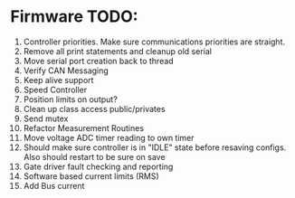 # Firmware TODO:
1.  Controller priorities.  Make sure communications priorities are straight. 
2.  Remove all print statements and cleanup old serial
3.  Move serial port creation back to thread
4.  Verify CAN Messaging
5.  Keep alive support
6.  Speed Controller
7.  Position limits on output?
8.  Clean up class access public/privates
9.  Send mutex
10. Refactor Measurement Routines
11. Move voltage ADC timer reading to own timer
12. Should make sure controller is in "IDLE" state before resaving configs.  Also should restart to be sure on save
13. Gate driver fault checking and reporting
14. Software based current limits (RMS)
15. Add Bus current


